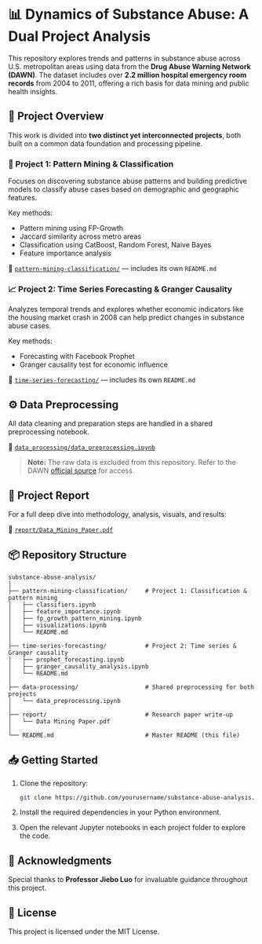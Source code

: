 # 📊 Dynamics of Substance Abuse: A Dual Project Analysis

This repository explores trends and patterns in substance abuse across U.S. metropolitan areas using data from the **Drug Abuse Warning Network (DAWN)**. The dataset includes over **2.2 million hospital emergency room records** from 2004 to 2011, offering a rich basis for data mining and public health insights.



## 🧠 Project Overview

This work is divided into **two distinct yet interconnected projects**, both built on a common data foundation and processing pipeline.

### 🧩 Project 1: Pattern Mining & Classification
Focuses on discovering substance abuse patterns and building predictive models to classify abuse cases based on demographic and geographic features.

Key methods:
- Pattern mining using FP-Growth
- Jaccard similarity across metro areas
- Classification using CatBoost, Random Forest, Naive Bayes
- Feature importance analysis

📁 [`pattern-mining-classification/`](./pattern-mining-classification) — includes its own `README.md`



### 📈 Project 2: Time Series Forecasting & Granger Causality
Analyzes temporal trends and explores whether economic indicators like the housing market crash in 2008 can help predict changes in substance abuse cases.

Key methods:
- Forecasting with Facebook Prophet
- Granger causality test for economic influence

📁 [`time-series-forecasting/`](./time-series-forecasting) — includes its own `README.md`



## ⚙️ Data Preprocessing

All data cleaning and preparation steps are handled in a shared preprocessing notebook.

📁 [`data_processing/data_preprocessing.ipynb`](./data_processing/data_preprocessing.ipynb)

> **Note:** The raw data is excluded from this repository. Refer to the DAWN [official source](https://www.samhsa.gov/data/data-we-collect/dawn-drug-abuse-warning-network) for access.



## 📄 Project Report

For a full deep dive into methodology, analysis, visuals, and results:

📄 [`report/Data_Mining_Paper.pdf`](./report/Data_Mining_Paper.pdf)



## 📦 Repository Structure

```
substance-abuse-analysis/
│
├── pattern-mining-classification/     # Project 1: Classification & pattern mining
│   ├── classifiers.ipynb
│   ├── feature_importance.ipynb
│   ├── fp_growth_pattern_mining.ipynb
│   ├── visualizations.ipynb
│   └── README.md
│
├── time-series-forecasting/           # Project 2: Time series & Granger causality
│   ├── prophet_forecasting.ipynb
│   ├── granger_causality_analysis.ipynb
│   └── README.md
│
├── data-processing/                   # Shared preprocessing for both projects
│   └── data_preprocessing.ipynb
│
├── report/                            # Research paper write-up
│   └── Data Mining Paper.pdf
│
└── README.md                          # Master README (this file)
```



## 📥 Getting Started

1. Clone the repository:
   ```bash
   git clone https://github.com/yourusername/substance-abuse-analysis.git
   ```

2. Install the required dependencies in your Python environment.

3. Open the relevant Jupyter notebooks in each project folder to explore the code.



## 🙏 Acknowledgments

Special thanks to **Professor Jiebo Luo** for invaluable guidance throughout this project.



## 📜 License

This project is licensed under the MIT License.
